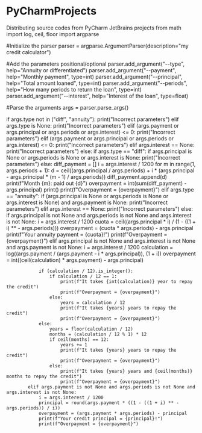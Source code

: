 # PyCharmProjects
Distributing source codes from PyCharm JetBrains projects
from math import log, ceil, floor
import argparse

#Initialize the parser
parser = argparse.ArgumentParser(description="my credit calculator")

#Add the parameters positional/optional
parser.add_argument("--type", help="Annuity or differentiated")
parser.add_argument("--payment", help="Monthly payment", type=int)
parser.add_argument("--principal", help="Total amount loaned", type=int)
parser.add_argument("--periods", help="How many periods to return the loan", type=int)
parser.add_argument("--interest", help="Interest of the loan", type=float)

#Parse the arguments
args = parser.parse_args()

if args.type not in ("diff", "annuity"):
    print("Incorrect parameters")
elif args.type is None:
    print("Incorrect parameters")
elif (args.payment or args.principal or args.periods or args.interest) <= 0:
    print("Incorrect parameters")
elif (args.payment or args.principal or args.periods or args.interest) <= 0:
    print("Incorrect parameters")
elif args.interest == None:
    print("Incorrect parameters")
else:
    if args.type == "diff":
        if args.principal is None or args.periods is None or args.interest is None:
            print("Incorrect parameters")
        else:
            diff_payment = []
            i = args.interest / 1200
            for m in range(1, args.periods + 1):
                d = ceil((args.principal / args.periods) + i * (args.principal - args.principal * (m - 1) / args.periods))
                diff_payment.append(d)
                print(f"Month {m}: paid out {d}")
            overpayment = int(sum(diff_payment) - args.principal)
            print()
            print(f"Overpayment = {overpayment}")
    elif args.type == "annuity":
        if (args.principal is None or args.periods is None or args.interest is None) and args.payment is None:
            print("Incorrect parameters")
        elif args.interest == None:
            print("Incorrect parameters")
        else:
            if args.principal is not None and args.periods is not None and args.interest is not None:
                i = args.interest / 1200
                cuota = ceil((args.principal * i) / (1 - ((1 + i) ** - args.periods)))
                overpayment = (cuota * args.periods) - args.principal
                print(f"Your annuity payment = {cuota}!")
                print(f"Overpayment = {overpayment}")
            elif args.principal is not None and args.interest is not None and args.payment is not None:
                i = args.interest / 1200
                calculation = log((args.payment / (args.payment - i * args.principal)), (1 + i))
                overpayment = int((ceil(calculation) * args.payment) - args.principal)

                if (calculation / 12).is_integer():
                    if calculation / 12 == 1:
                        print(f"It takes {int(calculation)} year to repay the credit")
                        print(f"Overpayment = {overpayment}")
                    else:
                        years = calculation / 12
                        print(f"It takes {years} years to repay the credit")
                        print(f"Overpayment = {overpayment}")
                else:
                    years = floor(calculation / 12)
                    months = (calculation / 12 % 1) * 12
                    if ceil(months) == 12:
                        years += 1
                        print(f"It takes {years} years to repay the credit")
                        print(f"Overpayment = {overpayment}")
                    else:
                        print(f"It takes {years} years and {ceil(months)} months to repay the credit")
                        print(f"Overpayment = {overpayment}")
            elif args.payment is not None and args.periods is not None and args.interest is not None:
                i = args.interest / 1200
                principal = round(args.payment * ((1 - ((1 + i) ** - args.periods)) / i))
                overpayment = (args.payment * args.periods) - principal
                print(f"Your credit principal = {principal}!")
                print(f"Overpayment = {overpayment}")
